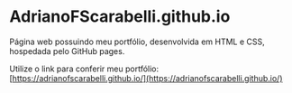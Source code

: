 # AdrianoFScarabelli.github.io

Página web possuindo meu portfólio, desenvolvida em HTML e CSS, hospedada pelo GitHub pages.

Utilize o link para conferir meu portfólio: [https://adrianofscarabelli.github.io/](https://adrianofscarabelli.github.io/)
